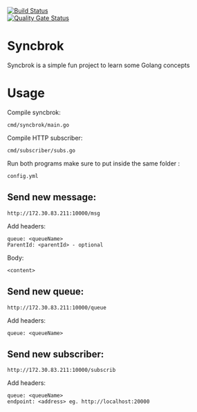 [![Build Status](https://www.travis-ci.com/mes1234/syncbrok.svg?branch=master)](https://www.travis-ci.com/mes1234/syncbrok)
<br>
[![Quality Gate Status](https://sonarcloud.io/api/project_badges/measure?project=mes1234_syncbrok&metric=alert_status)](https://sonarcloud.io/dashboard?id=mes1234_syncbrok)

# Syncbrok

Syncbrok is a simple fun project to learn some Golang concepts

# Usage
Compile syncbrok:
```
cmd/syncbrok/main.go
```
Compile HTTP subscriber:
```
cmd/subscriber/subs.go
```

Run both programs make sure to put inside the same folder :
```
config.yml
```

## Send new message:
```
http://172.30.83.211:10000/msg
```
Add headers:
```
queue: <queueName>
ParentId: <parentId> - optional
```
Body:
```
<content> 
```

## Send new queue:
```
http://172.30.83.211:10000/queue
```
Add headers:
```
queue: <queueName>
```
## Send new subscriber:
```
http://172.30.83.211:10000/subscrib
```
Add headers:
```
queue: <queueName>
endpoint: <address> eg. http://localhost:20000
```

